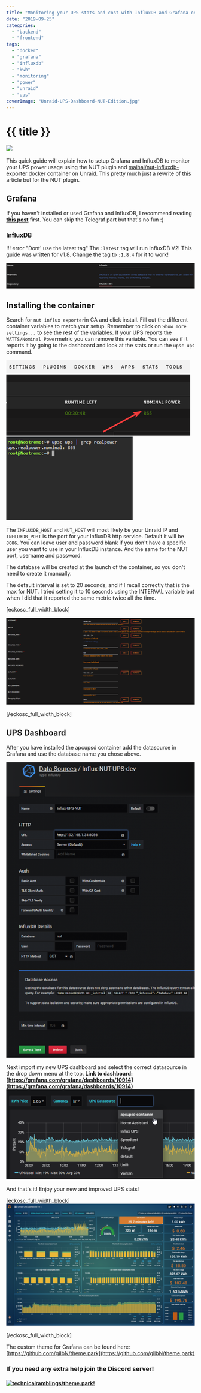 ```yaml
---
title: "Monitoring your UPS stats and cost with InfluxDB and Grafana on Unraid – NUT Edition"
date: "2019-09-25"
categories: 
  - "backend"
  - "frontend"
tags: 
  - "docker"
  - "grafana"
  - "influxdb"
  - "kwh"
  - "monitoring"
  - "power"
  - "unraid"
  - "ups"
coverImage: "Unraid-UPS-Dashboard-NUT-Edition.jpg"
---
```


# {{ title }}

<img src="images/{{ coverImage}}"></img>

This quick guide will explain how to setup Grafana and InfluxDB to monitor your UPS power usage using the NUT plugin and [maihai/nut-influxdb-exporter](https://hub.docker.com/r/maihai/nut-influxdb-exporter) docker container on Unraid. This pretty much just a rewrite of [this](https://technicalramblings.com/blog/monitoring-your-ups-stats-and-cost-with-influxdb-and-grafana-on-unraid-2019-edition/) article but for the NUT plugin.

## Grafana

If you haven't installed or used Grafana and InfluxDB, I recommend reading **[this post](https://technicalramblings.com/blog/how-to-setup-grafana-influxdb-and-telegraf-to-monitor-your-unraid-system/)** first. You can skip the Telegraf part but that's no fun :)

### InfluxDB

!!! error "Dont' use the latest tag"
    The `:latest` tag will run InfluxDB V2! This guide was written for v1.8. Change the tag to `:1.8.4` for it to work!

[![](images/chrome_EZLftLwtMU-1024x140.png)](https://technicalramblings.com/wp-content/uploads/2019/07/chrome_EZLftLwtMU.png)

## Installing the container

Search for `nut influx exporter`in CA and click install. Fill out the different container variables to match your setup. Remember to click on `Show more settings...` to see the rest of the variables. If your UPS reports the `WATTS/Nominal Power`metric you can remove this variable. You can see if it reports it by going to the dashboard and look at the stats or run the `upsc ups` command.

[![](images/chrome_YuxgsyuWXx.png)](https://technicalramblings.com/wp-content/uploads/2019/08/chrome_YuxgsyuWXx.png) [![](images/chrome_aQWh2c1xi8.png)](https://technicalramblings.com/wp-content/uploads/2019/08/chrome_aQWh2c1xi8.png)

The `INFLUXDB_HOST` and `NUT_HOST` will most likely be your Unraid IP and `INFLUXDB_PORT` is the port for your InfluxDB http service. Default it will be `8086`. You can leave user and password blank if you don't have a specific user you want to use in your InfluxDB instance. And the same for the NUT port, username and password.

The database will be created at the launch of the container, so you don't need to create it manually.

The default interval is set to 20 seconds, and if I recall correctly that is the max for NUT. I tried setting it to 10 seconds using the INTERVAL variable but when I did that it reported the same metric twice all the time.

\[eckosc\_full\_width\_block\]

[![](images/chrome_wYtf3KrmV1.png)](https://technicalramblings.com/wp-content/uploads/2019/08/chrome_wYtf3KrmV1.png)

\[/eckosc\_full\_width\_block\]

## UPS Dashboard

After you have installed the apcupsd container add the datasource in Grafana and use the database name you chose above.

[![](images/chrome_nl4x2mytiq-656x1024.png)](https://technicalramblings.com/wp-content/uploads/2019/08/chrome_nl4x2mytiq.png)

Next import my new UPS dashboard and select the correct datasource in the drop down menu at the top. **Link to dashboard: [https://grafana.com/grafana/dashboards/10914](https://grafana.com/grafana/dashboards/10914)** [![](images/chrome_SVgr21l7aF.png)](https://technicalramblings.com/wp-content/uploads/2019/07/chrome_SVgr21l7aF.png)

And that's it! Enjoy your new and improved UPS stats!

[\[eckosc\_full\_width\_block\]![](images/chrome_Z69ocJp2IO-1024x660.png)](https://technicalramblings.com/wp-content/uploads/2019/07/chrome_Z69ocJp2IO.png)

\[/eckosc\_full\_width\_block\]

The custom theme for Grafana can be found here: [https://github.com/gilbN/theme.park](https://github.com/gilbN/theme.park)

### If you need any extra help join the Discord server!

#### [![](https://img.shields.io/discord/591352397830553601.svg?style=for-the-badge&logo=discord "technicalramblings/theme.park!")](https://discord.gg/HM5uUKU)
